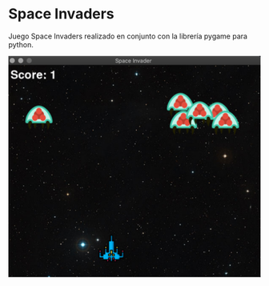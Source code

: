 # Space Invaders

Juego Space Invaders realizado en conjunto con la librería pygame para python.

![Main](./public/main.png)

